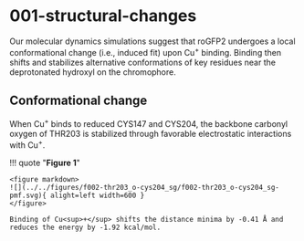 # 001-structural-changes

Our molecular dynamics simulations suggest that roGFP2 undergoes a local conformational change (i.e., induced fit) upon Cu<sup>+</sup> binding.
Binding then shifts and stabilizes alternative conformations of key residues near the deprotonated hydroxyl on the chromophore.

## Conformational change

When Cu<sup>+</sup> binds to reduced CYS147 and CYS204, the backbone carbonyl oxygen of THR203 is stabilized through favorable electrostatic interactions with Cu<sup>+</sup>.

<div id="rogfp-view" class="mol-container"></div>
<script>
var uri = '../../analysis/987-rogfp-cu-md-select/pdbs/single-select/single-select-3-rogfp_cu.pdb';
jQuery.ajax( uri, {
    success: function(data) {
        // https://3dmol.org/doc/GLViewer.html
        let viewer = $3Dmol.createViewer(
            document.querySelector('#rogfp-view'),
            { backgroundAlpha: '0.0' }
        );
        let resi1 = 201;
        let atom1Name = "O";
        let resi2 = 202;
        let atom2Name = "SG";
        viewer.addModel( data, 'pdb' );
        viewer.addLabel(
            "3.15 Å",
            {screenOffset: new $3Dmol.Vector2(-5, 150), backgroundOpacity: 0.8},
            {resi: resi1}, false
        )
        viewer.setStyle({chain: 'X'}, {cartoon: {color: 'spectrum', opacity: 0.65}});
        viewer.setStyle({chain: 'X', resi: 65}, {stick: {}, cartoon: {color: "spectrum", opacity: 0.65}});
        viewer.setStyle({chain: 'X', resi: 143}, {stick: {}, cartoon: {color: "spectrum", opacity: 0.65}});
        viewer.setStyle({chain: 'X', resi: 144}, {stick: {}, cartoon: {color: "spectrum", opacity: 0.65}});
        viewer.setStyle({chain: 'X', resi: 145}, {stick: {}, cartoon: {color: "spectrum", opacity: 0.65}});
        viewer.setStyle({chain: 'X', resi: 146}, {stick: {}, cartoon: {color: "spectrum", opacity: 0.65}});
        viewer.setStyle({chain: 'X', resi: 201}, {stick: {}, cartoon: {color: "spectrum", opacity: 0.65}});
        viewer.setStyle({chain: 'X', resi: 202}, {stick: {}, cartoon: {color: "spectrum", opacity: 0.65}});
        viewer.setStyle({chain: 'X', resi: 203}, {stick: {}, cartoon: {color: "spectrum", opacity: 0.65}});
        viewer.setStyle({chain: 'X', resi: 222}, {stick: {}, cartoon: {color: "spectrum", opacity: 0.65}});
        viewer.setStyle({chain: 'X', resn: "CU1"}, {sphere: {radius: 1.0}});
        viewer.setView([ -34.98128057494662, -53.51902927276367, -49.26445180537328, 112.63787023958388, 0.5442619345726372, -0.3702171717399282, 0.7235920071257489, 0.20768437482841262 ]);
        let atom1 = viewer.getModel().selectedAtoms(
            {chain: 'X', resi: resi1, atom: atom1Name}
        )[0];
        let atom2 = viewer.getModel().selectedAtoms(
            {chain: 'X', resi: resi2, atom: atom2Name}
        )[0];
        viewer.addCylinder(
            {
                dashed: true,
                start: {x: atom1.x, y: atom1.y, z: atom1.z},
                end: {x: atom2.x, y: atom2.y, z: atom2.z},
                radius: 0.1,
                color: "#00b4d8"
            }
        );
        viewer.setClickable({}, true, function(atom,viewer,event,container) {
            console.log(viewer.getView());
        });
        viewer.render();
    },
    error: function(hdr, status, err) {
        console.error( "Failed to load " + uri + ": " + err );
    },
});
</script>

!!! quote "**Figure 1**"

    <figure markdown>
    ![](../../figures/f002-thr203_o-cys204_sg/f002-thr203_o-cys204_sg-pmf.svg){ alight=left width=600 }
    </figure>

    Binding of Cu<sup>+</sup> shifts the distance minima by -0.41 Å and reduces the energy by -1.92 kcal/mol.
